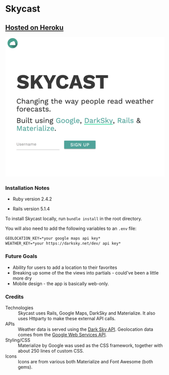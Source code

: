 # Skycast

## [Hosted on Heroku](https://bwskycast.herokuapp.com/)

![Skycast](app/assets/images/skycast-screenshot.png)
### Installation Notes


* Ruby version
 2.4.2

* Rails version
 5.1.4

To install Skycast locally, run `bundle install` in the root directory.

You will also need to add the following variables to an `.env` file:

```
GEOLOCATION_KEY=*your google maps api key*
WEATHER_KEY=*your https://darksky.net/dev/ api key*
```

### Future Goals

- Ability for users to add a location to their favorites
- Breaking up some of the the views into partials - could've been a little more dry
- Mobile design - the app is basically web-only.

### Credits

<dl>
<dt>Technologies</dt>
<dd>Skycast uses Rails, Google Maps, DarkSky and Materialize. It also uses Httparty to make these external API calls.</dd>
<dt>APIs</dt>
<dd>Weather data is served using the <a href='https://darksky.net/dev/'>Dark Sky API</a>. Geolocation data comes from the <a href='https://developers.google.com/maps/web-services/' target='_blank'>Google Web Services API</a>.</dd>

<dt>Styling/CSS</dt>
<dd>Materialize by Google was used as the CSS framework, together with about 250 lines of custom CSS. </dd>

<dt>Icons</dt>
<dd>Icons are from various both Materialize and Font Awesome (both gems).</dd>
</dl>
